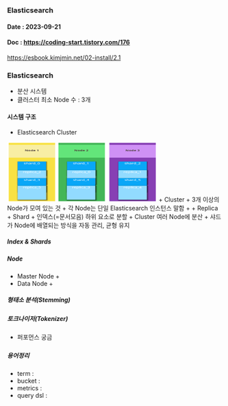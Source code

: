 ### Elasticsearch
#### Date : 2023-09-21  
#### Doc : https://coding-start.tistory.com/176      
https://esbook.kimjmin.net/02-install/2.1   
 

###  Elasticsearch    
+ 분산 시스템 
+ 클러스터 최소 Node 수 : 3개

         


#### 시스템 구조
+ Elasticsearch Cluster     
<img src = "img/Elasticsearch_cluster.png" width = "350" height = "140"/>   
  + Cluster
    + 3개 이상의 Node가 모여 있는 것 
    + 각 Node는 단일 Elasticsearch 인스턴스 말함
    + 
  + Replica
  + Shard
    + 인덱스(=문서모음) 하위 요소로 분할
    + Cluster 여러 Node에 분산
    + 샤드가 Node에 배열되는 방식을 자동 관리, 균형 유지

##### Index & Shards



##### Node
+ Master Node
  + 
+ Data Node 
  + 


##### 형태소 분석(Stemming)

##### 토크나이저(Tokenizer)
  + 퍼포먼스 궁금
#####  

##### 용어정리
+ term : 
+ bucket : 
+ metrics : 
+ query dsl : 

